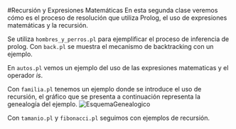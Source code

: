 #Recursión y Expresiones Matemáticas
En esta segunda clase veremos cómo es el proceso de resolución que utiliza 
Prolog, el uso de expresiones matemáticas y la recursión. 

Se utiliza `hombres_y_perros.pl` para ejemplificar el proceso de
inferencia de prolog. Con `back.pl` se muestra el mecanismo de backtracking con un ejemplo.

En `autos.pl` vemos un ejemplo del uso de las expresiones matematicas y el 
operador _is_.

Con `familia.pl` tenemos un ejemplo donde se introduce el uso de recursión,
el gráfico que se presenta a continuación representa la genealogía del ejemplo.
![EsquemaGenealogico](http://universidaddelchubut.github.io/PP-EjemplosPrologTeoria/images/familia_arbol.png)

Con `tamanio.pl` y `fibonacci.pl` seguimos con ejemplos de recursión.

